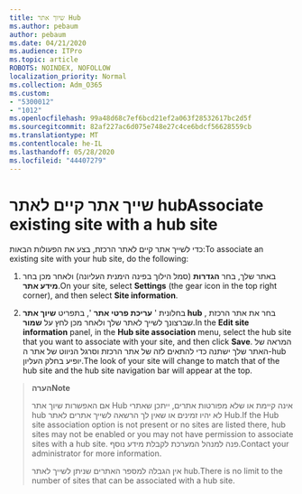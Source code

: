```yaml
---
title: שיוך אתר Hub
ms.author: pebaum
author: pebaum
ms.date: 04/21/2020
ms.audience: ITPro
ms.topic: article
ROBOTS: NOINDEX, NOFOLLOW
localization_priority: Normal
ms.collection: Adm_O365
ms.custom:
- "5300012"
- "1012"
ms.openlocfilehash: 99a48d68c7ef6bcd21ef2a063f28532617bc2d5f
ms.sourcegitcommit: 82af227ac6d075e748e27c4ce6bdcf56628559cb
ms.translationtype: MT
ms.contentlocale: he-IL
ms.lasthandoff: 05/28/2020
ms.locfileid: "44407279"
---
```

# <a name="associate-existing-site-with-a-hub-site"></a><span data-ttu-id="65721-102">שייך אתר קיים לאתר hub</span><span class="sxs-lookup"><span data-stu-id="65721-102">Associate existing site with a hub site</span></span>

<span data-ttu-id="65721-103">כדי לשייך אתר קיים לאתר הרכזת, בצע את הפעולות הבאות:</span><span class="sxs-lookup"><span data-stu-id="65721-103">To associate an existing site with your hub site, do the following:</span></span>
  
1. <span data-ttu-id="65721-104">באתר שלך, בחר **הגדרות** (סמל הילוך בפינה הימנית העליונה) ולאחר מכן בחר **מידע אתר**.</span><span class="sxs-lookup"><span data-stu-id="65721-104">On your site, select **Settings** (the gear icon in the top right corner), and then select **Site information**.</span></span>

2. <span data-ttu-id="65721-105">בחלונית ' **עריכת פרטי אתר** ', בתפריט **שיוך אתר hub** , בחר את אתר הרכזת שברצונך לשייך לאתר שלך ולאחר מכן לחץ על **שמור**.</span><span class="sxs-lookup"><span data-stu-id="65721-105">In the **Edit site information** panel, in the **Hub site association** menu, select the hub site that you want to associate with your site, and then click **Save**.</span></span> <span data-ttu-id="65721-106">המראה של האתר שלך ישתנה כדי להתאים לזה של אתר הרכזת וסרגל הניווט של אתר ה-hub יופיע בחלק העליון.</span><span class="sxs-lookup"><span data-stu-id="65721-106">The look of your site will change to match that of the hub site and the hub site navigation bar will appear at the top.</span></span>

><span data-ttu-id="65721-107">**הערה**</span><span class="sxs-lookup"><span data-stu-id="65721-107">**Note**</span></span>
>
><span data-ttu-id="65721-108">אם האפשרות שיוך אתר Hub אינה קיימת או שלא מפורטות אתרים, ייתכן שאתרי hub לא יהיו זמינים או שאין לך הרשאה לשייך אתרים לאתר Hub.</span><span class="sxs-lookup"><span data-stu-id="65721-108">If the Hub site association option is not present or no sites are listed there, hub sites may not be enabled or you may not have permission to associate sites with a hub site.</span></span> <span data-ttu-id="65721-109">פנה למנהל המערכת לקבלת מידע נוסף.</span><span class="sxs-lookup"><span data-stu-id="65721-109">Contact your administrator for more information.</span></span>
>
><span data-ttu-id="65721-110">אין הגבלה למספר האתרים שניתן לשייך לאתר hub.</span><span class="sxs-lookup"><span data-stu-id="65721-110">There is no limit to the number of sites that can be associated with a hub site.</span></span>
  